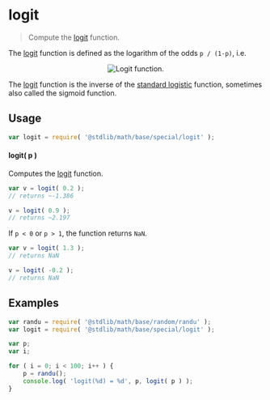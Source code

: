 # logit

> Compute the [logit][logit] function.


<section class="intro">

The [logit][logit] function is defined as the logarithm of the odds `p / (1-p)`, i.e.

<!-- <equation class="equation" label="eq:logit_function" align="center" raw="\operatorname{logit}(p)=\log \left({\frac {p}{1-p}}\right)" alt="Logit function."> -->

<div class="equation" align="center" data-raw-text="\operatorname{logit}(p)=\log \left({\frac {p}{1-p}}\right)" data-equation="eq:logit_function">
    <img src="" alt="Logit function.">
    <br>
</div>

<!-- </equation> -->

The [logit][logit] function is the inverse of the [standard logistic][standard-logistic] function, sometimes also called the sigmoid function. 

</section>

<!-- /.intro -->


<section class="usage">

## Usage

``` javascript
var logit = require( '@stdlib/math/base/special/logit' );
```

#### logit( p )

Computes the [logit][logit] function.

``` javascript
var v = logit( 0.2 );
// returns ~-1.386

v = logit( 0.9 );
// returns ~2.197
```

If `p < 0` or `p > 1`, the function returns `NaN`.

``` javascript
var v = logit( 1.3 );
// returns NaN

v = logit( -0.2 );
// returns NaN
```

</section>

<!-- /.usage -->


<section class="examples">

## Examples

``` javascript
var randu = require( '@stdlib/math/base/random/randu' );
var logit = require( '@stdlib/math/base/special/logit' );

var p;
var i;

for ( i = 0; i < 100; i++ ) {
    p = randu();
    console.log( 'logit(%d) = %d', p, logit( p ) );
}
```

</section>

<!-- /.examples -->


<section class="links">

[logit]: https://en.wikipedia.org/wiki/Logit
[standard-logistic]: https://en.wikipedia.org/wiki/Logistic_function

</section>

<!-- /.links -->
